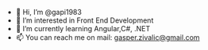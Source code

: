 - 👋 Hi, I’m @gapi1983
- 👀 I’m interested in Front End Development
- 🌱 I’m currently learning Angular,C#, .NET 
- 📫 You can reach me on mail: gasper.zivalic@gmail.com


